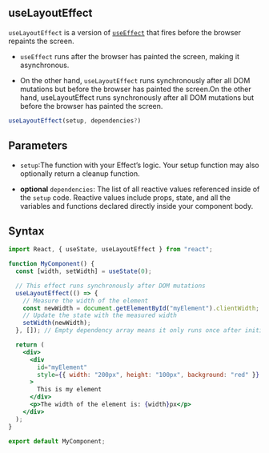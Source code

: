 ## useLayoutEffect

`useLayoutEffect` is a version of [`useEffect`](./useEffect.md) that fires before the browser repaints the screen.

- `useEffect` runs after the browser has painted the screen, making it asynchronous.

- On the other hand, `useLayoutEffect` runs synchronously after all DOM mutations but before the browser has painted the screen.On the other hand, useLayoutEffect runs synchronously after all DOM mutations but before the browser has painted the screen.

```jsx
useLayoutEffect(setup, dependencies?)
```

## Parameters

- `setup`:The function with your Effect’s logic. Your setup function may also optionally return a cleanup function.

- **optional** `dependencies`: The list of all reactive values referenced inside of the `setup` code. Reactive values include props, state, and all the variables and functions declared directly inside your component body.

## Syntax

```jsx
import React, { useState, useLayoutEffect } from "react";

function MyComponent() {
  const [width, setWidth] = useState(0);

  // This effect runs synchronously after DOM mutations
  useLayoutEffect(() => {
    // Measure the width of the element
    const newWidth = document.getElementById("myElement").clientWidth;
    // Update the state with the measured width
    setWidth(newWidth);
  }, []); // Empty dependency array means it only runs once after initial render

  return (
    <div>
      <div
        id="myElement"
        style={{ width: "200px", height: "100px", background: "red" }}
      >
        This is my element
      </div>
      <p>The width of the element is: {width}px</p>
    </div>
  );
}

export default MyComponent;
```
